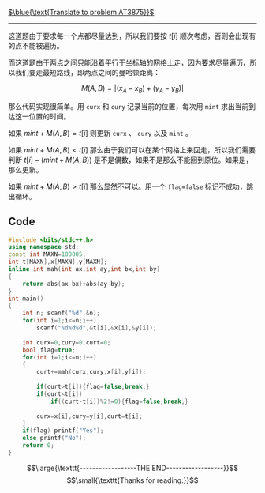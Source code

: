 [$\blue{\text{Translate to problem AT3875}}$](https://www.luogu.com.cn/problem/AT3875)

---

这道题由于要求每一个点都尽量达到，所以我们要按 $t[i]$ 顺次考虑，否则会出现有的点不能被遍历。

而这道题由于两点之间只能沿着平行于坐标轴的网格上走，因为要求尽量遍历，所以我们要走最短路线，即两点之间的曼哈顿距离：

$$M(A,B) = |(x_A - x_B) + (y_A - y_B)|$$

那么代码实现很简单。用 ```curx``` 和 ```cury``` 记录当前的位置，每次用 ```mint``` 求出当前到达这一位置的时间。

如果 $mint + M(A,B) = t[i]$ 则更新 ```curx``` 、 ```cury``` 以及 ```mint``` 。

如果 $mint + M(A,B) < t[i]$ 那么由于我们可以在某个网格上来回走，所以我们需要判断 $t[i] - (mint + M(A,B))$ 是不是偶数，如果不是那么不能回到原位。如果是，那么更新。

如果 $mint + M(A,B) > t[i]$ 那么显然不可以。用一个 ```flag=false``` 标记不成功，跳出循环。

## $\text{Code}$

```cpp
#include <bits/stdc++.h>
using namespace std;
const int MAXN=100005; 
int t[MAXN],x[MAXN],y[MAXN];
inline int mah(int ax,int ay,int bx,int by)
{
	return abs(ax-bx)+abs(ay-by);
}
int main()
{
	int n; scanf("%d",&n);
	for(int i=1;i<=n;i++)
		scanf("%d%d%d",&t[i],&x[i],&y[i]);
	
	int curx=0,cury=0,curt=0;
	bool flag=true;
	for(int i=1;i<=n;i++)
	{
		curt+=mah(curx,cury,x[i],y[i]);
		
		if(curt>t[i]){flag=false;break;}
		if(curt<t[i])
			if((curt-t[i])%2!=0){flag=false;break;}
		
		curx=x[i],cury=y[i],curt=t[i];
	}
	if(flag) printf("Yes");
	else printf("No");
	return 0;
}
```

$$\large{\texttt{------------------THE END------------------}}$$
$$\small{\texttt{Thanks for reading.}}$$